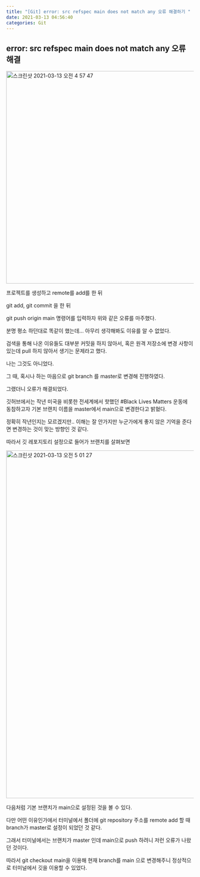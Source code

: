 ```yaml
---
title: "[Git] error: src refspec main does not match any 오류 해결하기 "
date: 2021-03-13 04:56:40
categories: Git
---
```


## error: src refspec main does not match any 오류 해결

<img width="571" alt="스크린샷 2021-03-13 오전 4 57 47" src="https://user-images.githubusercontent.com/55180768/110992019-b4794680-83b8-11eb-9c95-ee8947895c6c.png">

프로젝트를 생성하고 remote를 add를 한 뒤 

git add, git commit 을 한 뒤 

git push origin main 명령어를 입력하자 위와 같은 오류를 마주했다. 

분명 평소 하던대로 똑같이 했는데... 아무리 생각해봐도 이유를 알 수 없었다. 

검색을 통해 나온 이유들도 대부분 커밋을 하지 않아서, 혹은 원격 저장소에 변경 사항이 있는데 pull 하지 않아서 생기는 문제라고 했다. 

나는 그것도 아니었다. 

그 때, 혹시나 하는 마음으로 git branch 를 master로 변경해 진행하였다. 

그랬더니 오류가 해결되었다. 

깃허브에서는 작년 미국을 비롯한 전세계에서 핫했던 #Black Lives Matters 운동에 동참하고자 기본 브랜치 이름을 master에서 main으로 변경한다고 밝혔다. 

정확히 작년인지는 모르겠지만.. 이해는 잘 안가지만 누군가에게 좋지 않은 기억을 준다면 변경하는 것이 맞는 방향인 것 같다. 

따라서 깃 레포지토리 설정으로 들어가 브랜치를 살펴보면 

<img width="934" alt="스크린샷 2021-03-13 오전 5 01 27" src="https://user-images.githubusercontent.com/55180768/110992368-2e113480-83b9-11eb-88fe-26c238bcf6da.png">

다음처럼 기본 브랜치가 main으로 설정된 것을 볼 수 있다. 

다만 어떤 이유인가에서 터미널에서 폴더에 git repository 주소를 remote add 할 때 branch가 master로 설정이 되었던 것 같다. 

그래서 터미널에서는 브랜치가 master 인데 main으로 push 하려니 저런 오류가 나왔던 것이다. 

따라서 git checkout main을 이용해 현재 branch를 main 으로 변경해주니 정상적으로 터미널에서 깃을 이용할 수 있었다. 
